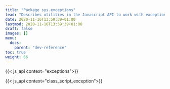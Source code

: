 ```yaml
---
title: "Package sys.exceptions"
lead: "Describes utilities in the Javascript API to work with exceptions."
date: 2020-11-16T13:59:39+01:00
lastmod: 2020-11-16T13:59:39+01:00
draft: false
images: []
menu:
  docs:
    parent: "dev-reference"
toc: true
weight: 66
---
```

{{< js_api context="exceptions">}}

{{< js_api context="class_script_exception">}}
